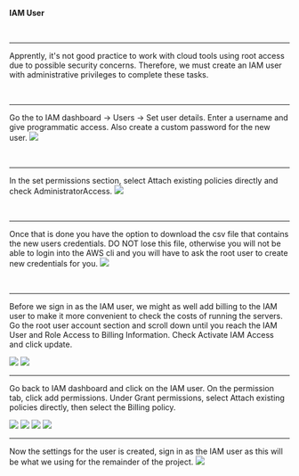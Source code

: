 <strong>IAM User</strong>

<br>
<hr>

Apprently, it's not good practice to work with cloud tools using root access due to possible security concerns. Therefore, we must create an IAM user with administrative privileges to complete these tasks.

<br>
<hr>

Go the to IAM dashboard -> Users -> Set user details.
Enter a username and give programmatic access. Also create a custom password for the new user.
<img src="https://github.com/LawrenceDavy13/DevopsProject-1-Java/blob/main/images/aws/aws-1.png">

<br>
<hr>

In the set permissions section, select Attach existing policies directly and check AdministratorAccess.
<img src="https://github.com/LawrenceDavy13/DevopsProject-1-Java/blob/main/images/aws/aws-2.png">

<br>
<hr>

Once that is done you have the option to download the csv file that contains the new users credentials.
DO NOT lose this file, otherwise you will not be able to login into the AWS cli and you will have to ask the root user to create new credentials for you.
<img src="https://github.com/LawrenceDavy13/DevopsProject-1-Java/blob/main/images/aws/aws-3.png">

<br>
<hr>

Before we sign in as the IAM user, we might as well add billing to the IAM user to make it more convenient to check the costs of running the servers. Go the root user account section and scroll down until you reach the IAM User and Role Access to Billing Information. Check Activate IAM Access and click update.

<img src="https://github.com/LawrenceDavy13/DevopsProject-1-Java/blob/main/images/aws/aws-5.png">
<img src="https://github.com/LawrenceDavy13/DevopsProject-1-Java/blob/main/images/aws/aws-6.png">

<br>
<hr>

Go back to IAM dashboard and click on the IAM user. On the permission tab, click add permissions. Under Grant permissions, select Attach existing policies directly, then select the Billing policy.

<img src="https://github.com/LawrenceDavy13/DevopsProject-1-Java/blob/main/images/aws/aws-7.png">
<img src="https://github.com/LawrenceDavy13/DevopsProject-1-Java/blob/main/images/aws/aws-8.png">
<img src="https://github.com/LawrenceDavy13/DevopsProject-1-Java/blob/main/images/aws/aws-9.png">
<img src="https://github.com/LawrenceDavy13/DevopsProject-1-Java/blob/main/images/aws/aws-10.png">

<br>
<hr>

Now the settings for the user is created, sign in as the IAM user as this will be what we using for the remainder of the project.
<img src="https://github.com/LawrenceDavy13/DevopsProject-1-Java/blob/main/images/aws/aws-4.png">



